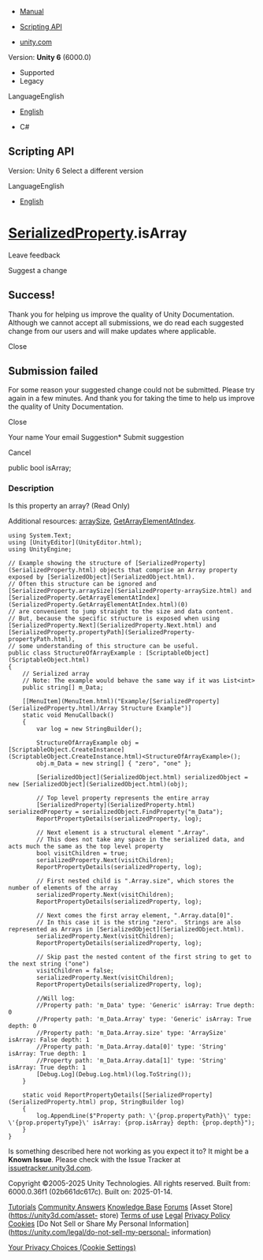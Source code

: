 [ ]()

  * [Manual](../Manual/index.html)
  * [Scripting API](../ScriptReference/index.html)

  * [unity.com](https://unity.com/)

Version: **Unity 6** (6000.0)

  * Supported
  * Legacy

LanguageEnglish

  * [English]()

  * C#

[ ](https://docs.unity3d.com)

## Scripting API

Version: Unity 6 Select a different version

LanguageEnglish

  * [English]()

#  [SerializedProperty](SerializedProperty.html).isArray

Leave feedback

Suggest a change

## Success!

Thank you for helping us improve the quality of Unity Documentation. Although
we cannot accept all submissions, we do read each suggested change from our
users and will make updates where applicable.

Close

## Submission failed

For some reason your suggested change could not be submitted. Please <a>try
again</a> in a few minutes. And thank you for taking the time to help us
improve the quality of Unity Documentation.

Close

Your name Your email Suggestion* Submit suggestion

Cancel

[ ]()

public bool isArray;

### Description

Is this property an array? (Read Only)

Additional resources: [arraySize](SerializedProperty-arraySize.html),
[GetArrayElementAtIndex](SerializedProperty.GetArrayElementAtIndex.html).

    
    
    using System.Text;
    using [UnityEditor](UnityEditor.html);
    using UnityEngine;  
      
    // Example showing the structure of [SerializedProperty](SerializedProperty.html) objects that comprise an Array property exposed by [SerializedObject](SerializedObject.html).
    // Often this structure can be ignored and [SerializedProperty.arraySize](SerializedProperty-arraySize.html) and [SerializedProperty.GetArrayElementAtIndex](SerializedProperty.GetArrayElementAtIndex.html)(0)
    // are convenient to jump straight to the size and data content.
    // But, because the specific structure is exposed when using [SerializedProperty.Next](SerializedProperty.Next.html) and [SerializedProperty.propertyPath](SerializedProperty-propertyPath.html),
    // some understanding of this structure can be useful.
    public class StructureOfArrayExample : [ScriptableObject](ScriptableObject.html)
    {
        // Serialized array
        // Note: The example would behave the same way if it was List<int>
        public string[] m_Data;  
      
        [[MenuItem](MenuItem.html)("Example/[SerializedProperty](SerializedProperty.html)/Array Structure Example")]
        static void MenuCallback()
        {
            var log = new StringBuilder();  
      
            StructureOfArrayExample obj = [ScriptableObject.CreateInstance](ScriptableObject.CreateInstance.html)<StructureOfArrayExample>();
            obj.m_Data = new string[] { "zero", "one" };  
      
            [SerializedObject](SerializedObject.html) serializedObject = new [SerializedObject](SerializedObject.html)(obj);  
      
            // Top level property represents the entire array
            [SerializedProperty](SerializedProperty.html) serializedProperty = serializedObject.FindProperty("m_Data");
            ReportPropertyDetails(serializedProperty, log);  
      
            // Next element is a structural element ".Array".
            // This does not take any space in the serialized data, and acts much the same as the top level property
            bool visitChildren = true;
            serializedProperty.Next(visitChildren);
            ReportPropertyDetails(serializedProperty, log);  
      
            // First nested child is ".Array.size", which stores the number of elements of the array
            serializedProperty.Next(visitChildren);
            ReportPropertyDetails(serializedProperty, log);  
      
            // Next comes the first array element, ".Array.data[0]".
            // In this case it is the string "zero".  Strings are also represented as Arrays in [SerializedObject](SerializedObject.html).
            serializedProperty.Next(visitChildren);
            ReportPropertyDetails(serializedProperty, log);  
      
            // Skip past the nested content of the first string to get to the next string ("one")
            visitChildren = false;
            serializedProperty.Next(visitChildren);
            ReportPropertyDetails(serializedProperty, log);  
      
            //Will log:
            //Property path: 'm_Data' type: 'Generic' isArray: True depth: 0
            //Property path: 'm_Data.Array' type: 'Generic' isArray: True depth: 0
            //Property path: 'm_Data.Array.size' type: 'ArraySize' isArray: False depth: 1
            //Property path: 'm_Data.Array.data[0]' type: 'String' isArray: True depth: 1
            //Property path: 'm_Data.Array.data[1]' type: 'String' isArray: True depth: 1
            [Debug.Log](Debug.Log.html)(log.ToString());
        }  
      
        static void ReportPropertyDetails([SerializedProperty](SerializedProperty.html) prop, StringBuilder log)
        {
            log.AppendLine($"Property path: \'{prop.propertyPath}\' type: \'{prop.propertyType}\' isArray: {prop.isArray} depth: {prop.depth}");
        }
    }
    

Is something described here not working as you expect it to? It might be a
**Known Issue**. Please check with the Issue Tracker at
[issuetracker.unity3d.com](https://issuetracker.unity3d.com).

Copyright ©2005-2025 Unity Technologies. All rights reserved. Built from:
6000.0.36f1 (02b661dc617c). Built on: 2025-01-14.

[Tutorials](https://unity3d.com/learn) [Community
Answers](https://answers.unity3d.com) [Knowledge
Base](https://support.unity3d.com/hc/en-us)
[Forums](https://forum.unity3d.com) [Asset Store](https://unity3d.com/asset-
store) [Terms of use](https://docs.unity3d.com/Manual/TermsOfUse.html)
[Legal](https://unity.com/legal) [Privacy
Policy](https://unity.com/legal/privacy-policy)
[Cookies](https://unity.com/legal/cookie-policy) [Do Not Sell or Share My
Personal Information](https://unity.com/legal/do-not-sell-my-personal-
information)

[Your Privacy Choices (Cookie Settings)](javascript:void\(0\);)


